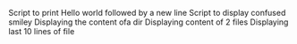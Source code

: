 Script to print Hello world followed by a new line
Script to display confused smiley
Displaying the content ofa dir
Displaying content of 2 files
Displaying last 10 lines of file
